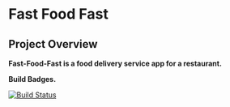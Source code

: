 # Fast Food Fast #
## Project Overview ##
**Fast-Food-Fast is a food delivery service app for a restaurant.**

**Build Badges.** <p>
[![Build Status](https://travis-ci.org/walimike/fast-food-fast.svg?branch=apiendpoints)](https://travis-ci.org/walimike/fast-food-fast)  
